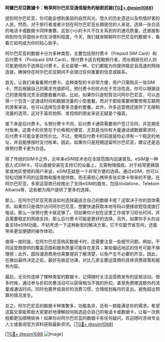**阿爾巴尼亞數據卡：畅享阿尔巴尼亚通信服务的秘密武器[[TG💪+ @esim1088](https://t.me/s/esim1088)]**

提到阿尔巴尼亚，你可能会想到美丽的自然风光、悠久的历史遗迹以及热情好客的人民。然而，对于旅行者或者计划在阿尔巴尼亚长期居住的人来说，选择一张合适的电话卡或数据卡同样重要。这张小小的卡片不仅关系到你的通讯质量，还直接影响到你在异国他乡的生活便利程度。今天，我们就来聊聊阿尔巴尼亚的数据卡，看看它如何成为你的贴心助手。

阿尔巴尼亚的数据卡分为多种类型，主要包括预付费卡（Prepaid SIM Card）和后付费卡（Postpaid SIM Card）。预付费卡适合短期旅行者，而长期居住的人则可能更倾向于选择后付费卡。无论是哪一种，它们都能为你提供稳定且高速的网络连接，确保你在阿尔巴尼亚期间不会错过任何重要的信息或联系。

首先，让我们来看看预付费卡。这种类型的卡非常方便，用户只需购买一张SIM卡，然后根据自己的需求充值即可。预付费卡的优点在于灵活性高，你可以根据自己的使用情况灵活调整套餐内容。比如，如果你只是短暂访问阿尔巴尼亚，可以选择一个包含一定通话时间和数据流量的小型套餐。而对于那些需要频繁使用互联网的游客来说，也可以选择包含更多流量的套餐。此外，许多运营商还提供了无限制流量的选项，这对于喜欢拍照、发视频的朋友来说无疑是个福音。

接下来是后付费卡。与预付费卡不同，后付费卡通常需要用户签订合同，并定期支付账单。这类卡的优势在于价格相对便宜，尤其是当你有大量通话或数据需求时，后付费卡可能会更具性价比。不过，使用后付费卡的前提是你必须有一个稳定的地址，并且能够按时支付账单。因此，如果你只是短期逗留阿尔巴尼亚，建议还是选择预付费卡更为合适。

除了传统的SIM卡之外，近年来eSIM技术也在全球范围内迅速普及。eSIM是一种嵌入式SIM卡，可以直接安装在支持它的设备上，无需物理插拔。对于经常更换国家或地区使用的用户来说，eSIM无疑是一个非常方便的选择。通过eSIM，你可以轻松切换不同的运营商和服务提供商，而无需担心携带多张实体卡带来的不便。在阿尔巴尼亚，多家运营商已经推出了支持eSIM的服务，包括Vodafone、Telekom Albania等，这些都为用户提供了更多的选择。

那么，在阿尔巴尼亚究竟该如何选择最适合自己的数据卡呢？这取决于你的具体需求。如果你只是偶尔访问阿尔巴尼亚，想要快速获取本地号码以便接收短信或拨打电话，那么一张预付费卡就足够了。但如果你计划在这里工作或学习较长时间，并且需要稳定的网络支持，那么后付费卡可能是更好的选择。另外，如果你手头的设备支持eSIM功能，不妨考虑一下这种新型的解决方案，它不仅能节省空间，还能带来更加便捷的操作体验。

值得一提的是，在阿尔巴尼亚购买数据卡时，还需要注意一些细节问题。例如，不同运营商提供的覆盖范围和服务质量可能存在差异；某些偏远地区的信号可能不够理想；此外，国际漫游费用也需要提前了解清楚，以免产生不必要的开支。因此，在做出最终决定之前，最好先做足功课，对比几家主要运营商的具体资费政策和服务内容。

最后，无论你选择了哪种类型的数据卡，记得随时关注运营商发布的促销活动。很多时候，通过参与折扣优惠活动可以获得相当不错的折扣，甚至免费赠送额外的流量或通话时间。同时也要养成良好的消费习惯，合理规划每月的支出，避免超出预算的情况发生。

总之，阿尔巴尼亚的数据卡种类繁多，功能各异，总有一款能满足你的需求。希望这篇文章能帮助大家更好地理解如何挑选适合自己的电话卡或数据卡，让每一次旅程都更加顺畅愉快！如果你对阿尔巴尼亚的数据卡有任何疑问，欢迎随时咨询专业人士或查阅官方资料获取最新资讯。[[TG💪+ @esim1088](https://t.me/s/esim1088)]

[[TG💪+ @esim1088](https://t.me/s/esim1088) ![Image](https://i.postimg.cc/4NQfJmqS/Snipaste-2025-05-13-00-14-12.png)]